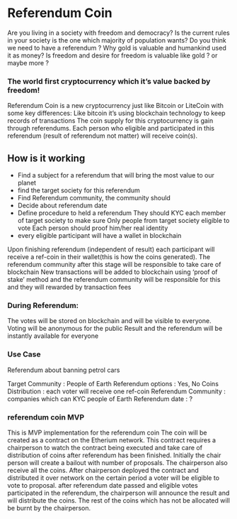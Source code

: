 # Referendum Coin
Are you living in a society with freedom and democracy? Is the current rules in your society  is the one which majority of population wants?
Do you think we need to have a referendum ?
Why gold is valuable and humankind used it as money?
Is freedom and desire for freedom is valuable like gold ? or maybe more ?
 
### The world first cryptocurrency which it’s value backed by freedom!
 
Referendum Coin is a new cryptocurrency just like Bitcoin or LiteCoin with some key differences:
Like bitcoin it’s using blockchain technology to keep records of transactions
The coin supply for this cryptocurrency is gain through referendums.
Each person who eligible and participated in this referendum (result of referendum not matter) will receive coin(s).
 
## How is it working
- Find a subject for a referendum that will bring the most value to our planet
- find the target society for this referendum
- Find Referendum community, the community should
- Decide about referendum date
- Define procedure to held a referendum
	They should KYC each member of target society to make sure
	Only people from target society eligible to vote
	Each person should proof him/her real identity
- every eligible participant will have a wallet in blockchain

Upon finishing referendum (independent of result) each participant will receive a ref-coin in their wallet(this is how the coins generated).
The referendum community after this stage will be responsible to take care of blockchain
New transactions will be added to blockchain using ‘proof of stake’ method and the referendum community will be responsible for this and they will rewarded by transaction fees
### During Referendum:
The votes will be stored on blockchain and will be visible to everyone.
Voting will be anonymous for the public
Result and the referendum will be instantly available for everyone 
### Use Case

Referendum about banning petrol cars

Target Community : People of Earth
Referendum options : Yes, No
Coins Distribution : each voter will receive one ref-coin
Referendum Community : companies which can KYC people of Earth
Referendum date : ?


### referendum coin MVP
This is MVP implementation for the referendum coin
The coin will be created as a contract on the Etherium network. This contract requires a chairperson to watch the contract being executed and take care of distribution of coins after referendum has been finished.
Initially the chair person will create a bailout with number of proposals. The chairperson also receive all the coins.
After chairperson deployed the contract and distributed it over network on the certain period a voter will be eligible to vote to proposal.
after referendum date passed and eligible votes participated in the referendum, the chairperson will announce the result and will distribute the coins.
The rest of the coins which has not be allocated will be burnt by the chairperson.


